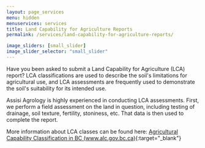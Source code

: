 ```yaml
---
layout: page_services
menu: hidden
menuservices: services
title: Land Capability for Agriculture Reports
permalink: /services/land-capability-for-agriculture-reports/

image_sliders: [small_slider]
image_slider_selector: "small_slider"
---
```


Have you been asked to submit a Land Capability for Agriculture (LCA) report? LCA classifications are used to describe the soil's limitations for agricultural use, and LCA assessments are frequently used to demonstrate the soil's suitability for its intended use. 

Assisi Agrology is highly experienced in conducting LCA assessments. First, we perform a field assessment on the land in question, including testing of drainage, soil texture, fertility, stoniness, etc. That data is then used to complete the report.

More information about LCA classes can be found here: [Agricultural Capability Classification in BC (www.alc.gov.bc.ca)](https://www.alc.gov.bc.ca/assets/alc/assets/library/agricultural-capability/agriculture_capability_classification_in_bc_2013.pdf){:target="_blank"}
